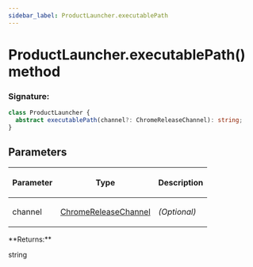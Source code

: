 ```yaml
---
sidebar_label: ProductLauncher.executablePath
---
```


# ProductLauncher.executablePath() method

### Signature:

```typescript
class ProductLauncher {
  abstract executablePath(channel?: ChromeReleaseChannel): string;
}
```

## Parameters

<table><thead><tr><th>

Parameter

</th><th>

Type

</th><th>

Description

</th></tr></thead>
<tbody><tr><td>

channel

</td><td>

[ChromeReleaseChannel](./puppeteer.chromereleasechannel.md)

</td><td>

_(Optional)_

</td></tr>
</tbody></table>
**Returns:**

string
